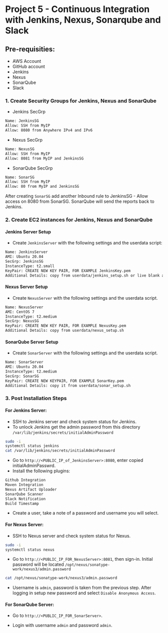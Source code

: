 # Project 5 - Continuous Integration with Jenkins, Nexus, Sonarqube and Slack


## Pre-requisities:

 * AWS Account
 * GitHub account
 * Jenkins
 * Nexus
 * SonarQube
 * Slack 

### 1. Create Security Groups for Jenkins, Nexus and SonarQube

* Jenkins SecGrp
```sh
Name: JenkinsSG
Allow: SSH from MyIP
Allow: 8080 from Anywhere IPv4 and IPv6
```

* Nexus SecGrp
```sh
Name: NexusSG
Allow: SSH from MyIP
Allow: 8081 from MyIP and JenkinsSG
```

* SonarQube SecGrp
```sh
Name: SonarSG
Allow: SSH from MyIP
Allow: 80 from MyIP and JenkinsSG
```

After creating `SonarSG` add another Inbound rule to JenkinsSG - Allow access on 8080 from SonarSG. SonarQube will send the reports back to Jenkins.

### 2. Create EC2 instances for Jenkins, Nexus and SonarQube

#### Jenkins Server Setup

- Create `JenkinsServer` with the following settings and the userdata script:
```sh
Name: JenkinsServer
AMI: Ubuntu 20.04
SecGrp: JenkinsSG
InstanceType: t2.small
KeyPair: CREATE NEW KEY PAIR, FOR EXAMPLE JenkinsKey.pem
Additional Details: copy from userdata/jenkins_setup.sh or live blank and after launching this instance ssh to it and paste all the commands manually
```

#### Nexus Server Setup

- Create `NexusServer` with the following settings and the userdata script.
```sh
Name: NexusServer
AMI: CentOS 7
InstanceType: t2.medium
SecGrp: NexusSG
KeyPair: CREATE NEW KEY PAIR, FOR EXAMPLE NexusKey.pem
Additional Details: copy from userdata/nexus_setup.sh
```

#### SonarQube Server Setup

- Create `SonarServer` with the following settings and the userdata script.
```sh
Name: SonarServer
AMI: Ubuntu 20.04
InstanceType: t2.medium
SecGrp: SonarSG
KeyPair: CREATE NEW KEYPAIR, FOR EXAMPLE SonarKey.pem
Additional Details: copy it from userdata/sonar_setup.sh
```


### 3. Post Installation Steps

#### For Jenkins Server:

- SSH to Jenkins server and check system status for Jenkins. 
- To unlock Jenkins get the admin password from this directory `/var/lib/jenkins/secrets/initialAdminPassword` 
```sh
sudo -i
systemctl status jenkins
cat /var/lib/jenkins/secrets/initialAdminPassword 
```
- Go to `http://<PUBLIC_IP_of_JenkinsServer>:8080`, enter copied initialAdminPasswrd.
- Install the following plugins:
```sh
Github Integration
Maven Integration
Nexus Artifact Uploader
SonarQube Scanner
Slack Notification
Build Timestamp
```
- Create a user, take a note of a password and username you will select.

#### For Nexus Server:

- SSH to Nexus server and check system status for Nexus.
```sh
sudo -i
systemctl status nexus
```
- Go to `http://<PUBLIC_IP_FOR_NexusServer>:8081`, then sign-in. Initial password will be located `/opt/nexus/sonatype-work/nexus3/admin.password`
```sh
cat /opt/nexus/sonatype-work/nexus3/admin.password
```
- Username is `admin`, password is taken from the previous step. After logging in setup new password and select `Disable Anonymous Access`.

#### For SonarQube Server:

- Go to `http://<PUBLIC_IP_FOR_SonarServer>`.

- Login with username `admin` and password `admin`.
